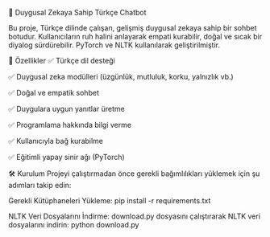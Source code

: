 🧠 Duygusal Zekaya Sahip Türkçe Chatbot

Bu proje, Türkçe dilinde çalışan, gelişmiş duygusal zekaya sahip bir sohbet botudur. Kullanıcıların ruh halini anlayarak empati kurabilir, doğal ve sıcak bir diyalog sürdürebilir. PyTorch ve NLTK kullanılarak geliştirilmiştir.

🚀 Özellikler
✅ Türkçe dil desteği

✅ Duygusal zeka modülleri (üzgünlük, mutluluk, korku, yalnızlık vb.)

✅ Doğal ve empatik sohbet

✅ Duygulara uygun yanıtlar üretme

✅ Programlama hakkında bilgi verme

✅ Kullanıcıyla bağ kurabilme

✅ Eğitimli yapay sinir ağı (PyTorch)

🛠️ Kurulum
Projeyi çalıştırmadan önce gerekli bağımlılıkları yüklemek için şu adımları takip edin:

Gerekli Kütüphaneleri Yükleme:
pip install -r requirements.txt

NLTK Veri Dosyalarını İndirme:
download.py dosyasını çalıştırarak NLTK veri dosyalarını indirin:
python download.py
